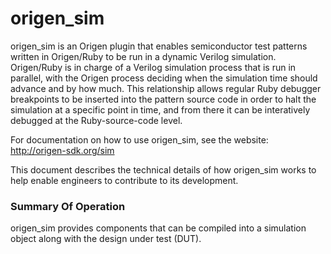 # origen_sim

origen_sim is an Origen plugin that enables semiconductor test patterns written in Origen/Ruby to be run in a dynamic Verilog simulation.
Origen/Ruby is in charge of a Verilog simulation process that is run in parallel, with the Origen process deciding when the
simulation time should advance and by how much.
This relationship allows regular Ruby debugger breakpoints to be inserted into the pattern source code in order to halt the simulation
at a specific point in time, and from there it can be interatively debugged at the Ruby-source-code level.

For documentation on how to use origen_sim, see the website: http://origen-sdk.org/sim

This document describes the technical details of how origen_sim works to help enable engineers to contribute to its development.

### Summary Of Operation

origen_sim provides components that can be compiled into a simulation object along with the design under test (DUT). 

